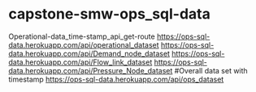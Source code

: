 # capstone-smw-ops_sql-data
Operational-data_time-stamp_api_get-route
https://ops-sql-data.herokuapp.com/api/operational_dataset
https://ops-sql-data.herokuapp.com/api/Demand_node_dataset
https://ops-sql-data.herokuapp.com/api/Flow_link_dataset
https://ops-sql-data.herokuapp.com/api/Pressure_Node_dataset
#Overall data set with timestamp
https://ops-sql-data.herokuapp.com/api/ops_dataset
